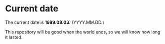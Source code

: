 # Current date

The current date is **1989.08.03.** (YYYY.MM.DD.)

This repository will be good when the world ends, so we will know how long it lasted.